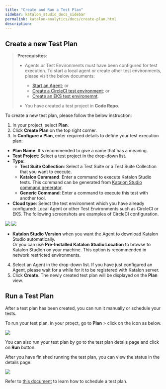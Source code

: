 ```yaml
---
title: "Create and Run a Test Plan"
sidebar: katalon_studio_docs_sidebar
permalink: katalon-analytics/docs/create-plan.html 
description: 
---
```

## Create a new Test Plan

> **Prerequisites**:
>
> * Agents or Test Environments must have been configured for test execution. To start a local agent or create other test environments, please visit the below documents:
>   - [Start an Agent](https://docs.katalon.com/katalon-analytics/docs/agents.html); or
>   - [Create a CircleCI test environment](https://docs.katalon.com/katalon-analytics/docs/circleci.html); or
>   - [Create an EKS test environemnt](https://docs.katalon.com/katalon-analytics/docs/aws-eks.html).
>
> * You have created a test project in **Code Repo**.


To create a new test plan, please follow the below instruction:

1. In your project, select **Plan**.
2. Click **Create Plan** on the top right corner.
3. In **Configure a Plan**, enter required details to define your test execution plan:

  * **Plan Name**: It's recommended to give a name that has a meaning.
  * **Test Project**: Select a test project in the drop-down list.
  * **Type**:
    * **Test Suite Collection**: Select a Test Suite or a Test Suite Collection that you want to execute.
    * **Katalon Command**: Enter a command to execute Katalon Studio tests. This command can be generated from [Katalon Studio command generator](https://docs.katalon.com/katalon-studio/docs/console-mode-execution.html#katalon-command-line-options).
    * **Generic Command**: Enter a command to execute this test with another tool.
  * **Cloud type**: Select the test environment which you have already configured: Local Agent or other Test Environments such as CircleCI or EKS. The following screenshots are examples of CircleCI configuration.

  <img src="https://github.com/katalon-studio/docs-images/raw/master/katalon-analytics/docs/kt-scheduler/config-plan-1.png" width="" height="">

  <img src="https://github.com/katalon-studio/docs-images/raw/master/katalon-analytics/docs/kt-scheduler/config-plan-2.png" width="" height="">

  * **Katalon Studio Version** when you want the Agent to download Katalon Studio automatically.\
  Or you can use **Pre-Installed Katalon Studio Location** to browse to Katalon Studion on your machine. This option is recommended in network restricted environments.

4. Select an Agent in the drop-down list. If you have just configured an Agent, please wait for a while for it to be registered with Katalon server.
5. Click **Create**. The newly created test plan will be displayed on the **Plan** view.

## Run a Test Plan

After a test plan has been created, you can run it manually or schedule your tests.

To run your test plan, in your proẹct, go to **Plan** > click on the icon as below.

<img src="https://github.com/katalon-studio/docs-images/raw/master/katalon-analytics/docs/create-plan/run-plan.png" width="" height="">

You can also run your test plan by go to the test plan details page and click on **Run** button.

After you have finished running the test plan, you can view the status in the details page. 

<img src="https://github.com/katalon-studio/docs-images/raw/master/katalon-analytics/docs/create-plan/run-details.png" width="" height="">

Refer to [this document](https://docs.katalon.com/katalon-analytics/docs/kt-scheduler.html) to learn how to schedule a test plan.